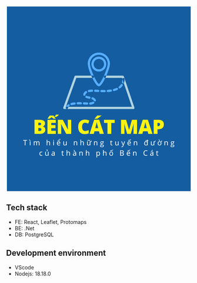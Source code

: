 <p align="center">
  <img src="./BenCatMap.png" alt="Ứng dụng bản đồ thành phố Bến Cát">
</p>

## Tech stack

- FE: React, Leaflet, Protomaps
- BE: .Net
- DB: PostgreSQL

## Development environment

- VScode
- Nodejs: 18.18.0
